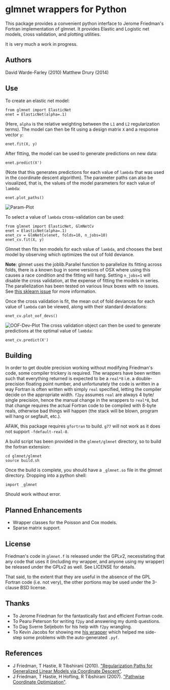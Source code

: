 glmnet wrappers for Python
==========================

This package provides a convenient python interface to Jerome Friedman's
Fortran implementation of glmnet.  It provides Elastic and Logistic net models,
cross validation, and plotting utilities. 

It is very much a work in progress.

Authors
-------

David Warde-Farley (2010)
Matthew Drury (2014)

Use
---

To create an elastic net model:

```
from glmnet import ElasticNet
enet = ElasticNet(alpha=.1)
```

(Here, `alpha` is the relative weighting between the `L1` and `L2`
regularization terms).  The model can then be fit using a design matrix `X` and
a response vector `y`:

```
enet.fit(X, y)
```

After fitting, the model can be used to generate predictions on new data:

```
enet.predict(X')
```

(Note that this generates predictions for each value of `lambda` that was 
used in the coordinate descent algorithm).  The parameter paths can also be
visualized, that is, the values of the model parameters for each value of 
`lambda`:

```
enet.plot_paths()
```

![Param-Plot](https://raw.githubusercontent.com/madrury/glmnet-python/master/images/reg_paths.png)

To select a value of `lambda` cross-validation can be used:

```
from glmnet import ElasticNet, GlmNetCv
enet = ElasticNet(alpha=.1)
enet_cv = GlmNetCv(enet, folds=10, n_jobs=10)
enet_cv.fit(X, y)
```

Glmnet then fits ten models for each value of `lambda`, and chooses the best
model by observing which optimizes the out of fold deviance. 

**Note**: glmnet uses the joblib.Parallel function to parallelize its fitting
across folds, there is a known bug in some versions of OSX where using this
causes a race condition and the fitting will hang.  Setting `n_jobs=1` will
disable the cross validation, at the expense of fitting the models in series.
The parallelization has been tested on various linux boxes with no issues. See
[this sklearn issue](htts://github.com/scikit-learn/scikit-learn/issues/636) for more
information.

Once the cross validation is fit, the mean out of fold deviances for each value
of `lambda` can be viewed, along with their standard deviations:

```
enet_cv.plot_oof_devs()
```

![OOF-Dev-Plot](https://raw.githubusercontent.com/madrury/glmnet-python/master/images/oof_dev.png)
The cross validation object can then be used to generate predictions at the
optimal value of `lambda`:

```
enet_cv.predict(X')
```

Building
--------

In order to get double precision working without modifying Friedman's code,
some compiler trickery is required. The wrappers have been written such that
everything returned is expected to be a `real*8` i.e. a double-precision
floating point number, and unfortunately the code is written in a way 
Fortran is often written with simply `real` specified, letting the compiler
decide on the appropriate width. `f2py` assumes `real` are always 4 byte/
single precision, hence the manual change in the wrappers to `real*8`, but
that change requires the actual Fortran code to be compiled with 8-byte reals,
otherwise bad things will happen (the stack will be blown, program will hang 
or segfault, etc.).

AFAIK, this package requires  `gfortran` to build. `g77` will not work as
it does not support `-fdefault-real-8`.

A build script has been provided in the `glmnet/glmnet` directory, so to build
the fortran extension:

```
cd glmnet/glmnet
source build.sh
```
Once the build is complete, you should have a `_glmnet.so` file in the glmnet
directory.  Dropping into a python shell:

```
import _glmnet
```

Should work without error.

Planned Enhancements
--------------------

* Wrapper classes for the Poisson and Cox models.
* Sparse matrix support.

License
-------

Friedman's code in `glmnet.f` is released under the GPLv2, necessitating that
any code that uses it (including my wrapper, and anyone using my wrapper)
be released under the GPLv2 as well. See LICENSE for details.

That said, to the extent that they are useful in the absence of the GPL Fortran
code (i.e. not very), the other portions may be used under the 3-clause BSD
license.

Thanks
------

* To Jerome Friedman for the fantastically fast and efficient Fortran code.
* To Pearu Peterson for writing `f2py` and answering my dumb questions.
* To Dag Sverre Seljebotn for his help with `f2py` wrangling.
* To Kevin Jacobs for showing me [his
   wrapper](http://code.google.com/p/glu-genetics/source/browse/trunk/glu/lib/glm/glmnet.pyf)
  which helped me side-step some problems with the auto-generated `.pyf`.

References
----------

* J Friedman, T Hastie, R Tibshirani (2010). ["Regularization Paths for
  Generalized Linear Models via Coordinate
  Descent"](http://www.jtatssoft/v33/i01/paper).
* J Friedman, T Hastie, H Hofling, R Tibshirani (2007). ["Pathwise Coordinate
  Optimization"](http://arxiv.org/pdf/0708.1485.pdf").
